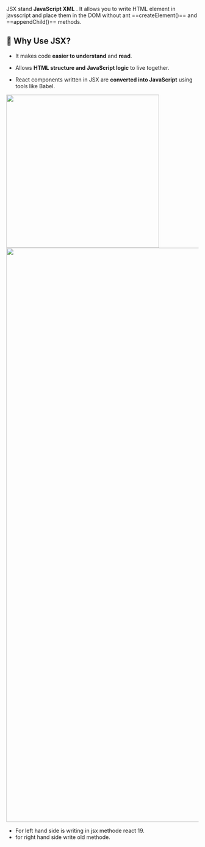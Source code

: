 JSX stand  **JavaScript XML** . It allows you to write HTML element in javsscript and place them in the DOM  without ant ==createElement()== and ==appendChild()== methods.

## 🧠 Why Use JSX?

- It makes code **easier to understand** and **read**.
    
- Allows **HTML structure and JavaScript logic** to live together.
    
- React components written in JSX are **converted into JavaScript** using tools like Babel.
  

<img src="https://i.postimg.cc/ZnhkSpKT/Chat-GPT-Image-Jul-16-2025-12-49-59-AM.png"  width="400">








<img src="https://i.postimg.cc/0QRXMxgn/image.png" width="1500">


- For left hand side is  writing in jsx methode react 19.
- for right hand side write old methode. 